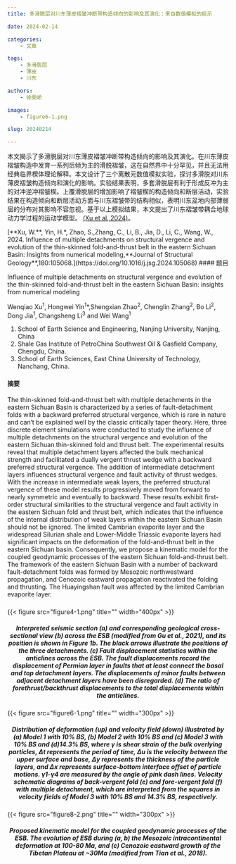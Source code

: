 ```yaml
---
title: 多滑脱层对川东薄皮褶皱冲断带构造倾向的影响及其演化：来自数值模拟的启示

date: 2024-02-14

categories:
    - 文章

tags:
    - 多滑脱层
    - 薄皮 
    - 川东

authors:
    - 徐雯峤

images:
    - figure6-1.png

slug: 20240214

---
```


本文揭示了多滑脱层对川东薄皮褶皱冲断带构造倾向的影响及其演化。在川东薄皮褶皱构造中发育一系列后倾为主的滑脱褶皱，这在自然界中十分罕见，并且无法用经典临界楔体理论解释。本文设计了三个离散元数值模拟实验，探讨多滑脱对川东薄皮褶皱构造倾向和演化的影响。实验结果表明，多套滑脱层有利于形成反冲为主的对冲逆冲褶皱楔。上覆滑脱层的增加影响了褶皱楔的构造倾向和断层活动，实验结果在构造倾向和断层活动方面与川东褶皱带的结构相似，表明川东盆地内部薄弱层的分布对其影响不容忽视。基于以上模拟结果，本文提出了川东褶皱带耦合地球动力学过程的运动学模型。 [(Xu et al.,2024)](#refer-xu2024)。



<div id="refer-xu2024"></div>[**Xu, W.**, Yin, H.*, Zhao, S.,Zhang, C., Li, B., Jia, D., Li, C., Wang, W., 2024. Influence of multiple detachments on structural vergence and evolution of the thin-skinned fold-and-thrust belt in the eastern Sichuan Basin: Insights from numerical modeling,**Journal of Structural Geology**,180:105068.](https://doi.org/10.1016/j.jsg.2024.105068)
#### 题目

Influence of multiple detachments on structural vergence and evolution of the thin-skinned fold-and-thrust belt in the eastern Sichuan Basin: insights from numerical modeling

Wenqiao Xu<sup>1</sup>, Hongwei Yin<sup>1</sup>*,Shengxian Zhao<sup>2</sup>, Chenglin Zhang<sup>2</sup>, Bo Li<sup>2</sup>, Dong Jia<sup>1</sup>,
Changsheng Li<sup>3</sup> and Wei Wang<sup>1</sup>

1. School of Earth Science and Engineering, Nanjing University, Nanjing, China
2. Shale Gas Institute of PetroChina Southwest Oil & Gasfield Company, Chengdu, China.
3. School of Earth Sciences, East China University of Technology, Nanchang, China.

#### 摘要

The thin-skinned fold-and-thrust belt with multiple detachments in the eastern Sichuan Basin is characterized by a series of fault-detachment folds with a backward preferred structural vergence, which is rare in nature and can’t be explained well by the classic critically taper theory. Here, three discrete element simulations were conducted to study the influence of multiple detachments on the structural vergence and evolution of the eastern Sichuan thin-skinned fold and thrust belt. The experimental results reveal that multiple detachment layers affected the bulk mechanical strength and facilitated a dually vergent thrust wedge with a backward preferred structural vergence. The addition of intermediate detachment layers influences structural vergence and fault activity of thrust wedges. With the increase in intermediate weak layers, the preferred structural vergence of these model results progressively moved from forward to nearly symmetric and eventually to backward. These results exhibit first-order structural similarities to the structural vergence and fault activity in the eastern Sichuan fold and thrust belt, which indicates that the influence of the internal distribution of weak layers within the eastern Sichuan Basin should not be ignored. The limited Cambrian evaporite layer and the widespread Silurian shale and Lower-Middle Triassic evaporite layers had significant impacts on the deformation of the fold-and-thrust belt in the eastern Sichuan basin. Consequently, we propose a kinematic model for the coupled geodynamic processes of the eastern Sichuan fold-and-thrust belt. The framework of the eastern Sichuan Basin with a number of backward fault-detachment folds was formed by Mesozoic northwestward propagation, and Cenozoic eastward propagation reactivated the folding and thrusting. The Huayingshan fault was affected by the limited Cambrian evaporite layer.


<h5> </h5>
{{< figure src="figure4-1.png" title="" width="400px" >}}
<center><h5>Interpreted seismic section (a) and corresponding geological cross-sectional view (b) across the ESB (modified from Gu et al., 2021), and its position is shown in Figure 1b. The black arrows illustrate the positions of the three detachments. (c) Fault displacement statistics within the anticlines across the ESB. The fault displacements record the displacement of Permian layer in faults that at least connect the basal and top detachment layers. The displacements of minor faults between adjacent detachment layers have been disregarded. (d) The ratio of forethrust/backthrust displacements to the total displacements within the anticlines.  </h5></center>
{{< figure src="figure6-1.png" title="" width="300px" >}}
<center><h5> Distribution of deformation (up) and velocity field (down) illustrated by (a) Model 1 with 10% BS, (b) Model 2 with 10% BS and (c) Model 3 with 10% BS and (d)14.3% BS, where γ is shear strain of the bulk overlying particles, Δt represents the period of time, Δu is the velocity between the upper surface and base, Δy represents the thickness of the particle layers, and Δx represents surface-bottom interface offset of particle motions. γ1-γ4 are measured by the angle of pink dash lines. Velocity schematic diagrams of back-vergent fold (e) and fore-vergent fold (f) with multiple detachment, which are interpreted from the squares in velocity fields of Model 3 with 10% BS and 14.3% BS, respectively.</h5></center>
{{< figure src="figure8-2.png" title="" width="300px" >}}
<center><h5>Proposed kinematic model for the coupled geodynamic processes of the ESB. The evolution of ESB during (a, b) the Mesozoic intracontinental deformation at 100-80 Ma, and (c) Cenozoic eastward growth of the Tibetan Plateau at ~30Ma (modified from Tian et al., 2018). </h5></center>

